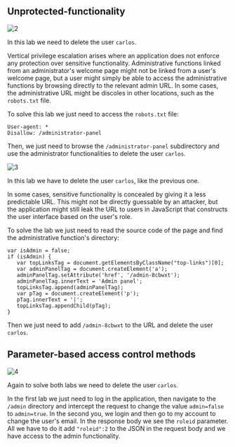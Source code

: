 ## Unprotected-functionality

![2](https://user-images.githubusercontent.com/57036558/77707404-eda88300-6fbc-11ea-89b8-696ae6c6fcd5.png)

In this lab we need to delete the user `carlos`.

Vertical privilege escalation arises where an application does not enforce any protection over sensitive functionality. Administrative functions linked from an administrator's welcome page might not be linked from a user's welcome page, but a user might simply be able to access the administrative functions by browsing directly to the relevant admin URL. In some cases, the administrative URL might be discoles in other locations, such as the `robots.txt` file.

To solve this lab we just need to access the `robots.txt` file:

```
User-agent: *
Disallow: /administrator-panel
```

Then, we just need to browse the `/administrator-panel` subdirectory and use the administrator functionalities to delete the user `carlos`.


![3](https://user-images.githubusercontent.com/57036558/77707985-b0dd8b80-6fbe-11ea-8d21-04e184bb53a5.png)

In this lab we have to delete the user `carlos`, like the previous one.

In some cases, sensitive functionality is concealed by giving it a less predictable URL. This might not be directly guessable by an attacker, but the application might still leak the URL to users in JavaScript that constructs the user interface based on the user's role.

To solve the lab we just need to read the source code of the page and find the administrative function's directory:

```
var isAdmin = false;
if (isAdmin) {
   var topLinksTag = document.getElementsByClassName("top-links")[0];
   var adminPanelTag = document.createElement('a');
   adminPanelTag.setAttribute('href', '/admin-8cbwxt');
   adminPanelTag.innerText = 'Admin panel';
   topLinksTag.append(adminPanelTag);
   var pTag = document.createElement('p');
   pTag.innerText = '|';
   topLinksTag.appendChild(pTag);
}
```

Then we just need to add `/admin-8cbwxt` to the URL and delete the user `carlos`.

## Parameter-based access control methods

![4](https://user-images.githubusercontent.com/57036558/77709449-f603bc80-6fc2-11ea-9fd6-230984df9b98.png)

Again to solve both labs we need to delete the user `carlos`.

In the first lab we just need to log in the application, then navigate to the `/admin` directory and intercept the request to change the value `admin=false` to `admin=true`.
In the second you, we login and then go to my account to change the user's email. In the response body we see the `roleid` parameter. All we have to do it add `"roleid":2` to the JSON in the request body and we have access to the admin functionality.
